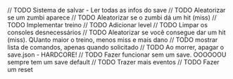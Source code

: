 // TODO Sistema de salvar - Ler todas as infos do save
// TODO Aleatorizar se um zumbi aparece
// TODO Aleatorizar se o zumbi dá um hit (miss)
// TODO Implementar treino
// TODO Adicionar level
// TODO Limpar os consoles desnecessários
// TODO Aleatorizar se você consegue dar um hit (miss). QUanto maior o treino, menos miss e mais dano
// TODO mostrar lista de comandos, apenas quando solicitado
// TODO Ao morrer, apagar o save.json - HARDCORE!
// TODO Fazer funcionar sem um save. OOOOOOU sempre tem um save default
// TODO Trazer mais eventos
// TODO Fazer um reset